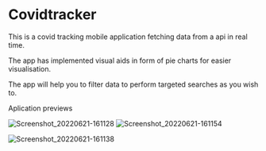 # Covidtracker
This is a covid tracking mobile application fetching data from a api in real time.

The app has implemented visual aids in form of pie charts  for easier visualisation.

The app will help you to filter data to perform targeted searches as you wish to.


Aplication previews

![Screenshot_20220621-161128](https://user-images.githubusercontent.com/78819932/174809712-f01ac92a-dee3-4ad2-a5cb-9f93c2065eed.png)        ![Screenshot_20220621-161154](https://user-images.githubusercontent.com/78819932/174812441-406bbf16-7131-4b0b-8523-a0f6829b0df9.png)

![Screenshot_20220621-161138](https://user-images.githubusercontent.com/78819932/174811997-d58957d3-4b20-48e8-bfeb-ab4cfdcec299.png)

